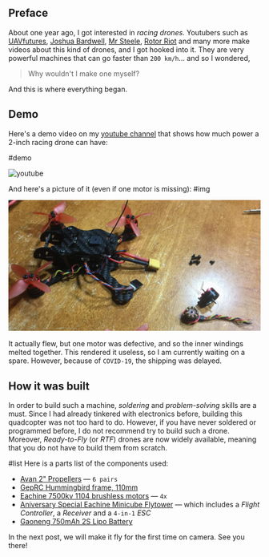 ## Preface

About one year ago, I got interested in _racing drones_. Youtubers such as [UAVfutures](https://www.youtube.com/channel/UC3ioIOr3tH6Yz8qzr418R-g), [Joshua Bardwell](https://www.youtube.com/user/loraan), [Mr Steele](https://www.youtube.com/user/MrSteeledavis), [Rotor Riot](https://www.youtube.com/channel/UCemG3VoNCmjP8ucHR2YY7hw) and many more make videos about this kind of drones, and I got hooked into it. They are very powerful machines that can go faster than `200 km/h`... and so I wondered,

> Why wouldn't I make one myself?

And this is where everything began.

## Demo

Here's a demo video on my [youtube channel](https://www.youtube.com/channel/UCGj6pfxZ0XYJU29XNwXPPxg/featured) that shows how much power a 2-inch racing drone can have:

#demo

![youtube](LSlYsI8gjaY)

And here's a picture of it (even if one motor is missing):
#img

![2-inch drone with a missing motor](received_478290836137906_m.jpeg)

It actually flew, but one motor was defective, and so the inner windings melted together. This rendered it useless, so I am currently waiting on a spare. However, because of `COVID-19`, the shipping was delayed.

## How it was built

In order to build such a machine, _soldering_ and _problem-solving_ skills are a must. Since I had already tinkered with electronics before, building this quadcopter was not too hard to do. However, if you have never soldered or programmed before, I do not recommend try to build such a drone. Moreover, _Ready-to-Fly_ (or _RTF_) drones are now widely available, meaning that you do not have to build them from scratch.

#list
Here is a parts list of the components used:

- [Avan 2" Propellers](https://www.banggood.com/6-Pairs-Emax-AVAN-Micro-2-Inch-4-blade-RC-Drone-FPV-Racing-Propeller-Red-for-11XX-4500-6500KV-Motor-p-1277598.html?rmmds=search&ID=228&cur_warehouse=CN) &mdash; `6 pairs`
- [GepRC Hummingbird frame, 110mm](https://www.banggood.com/GEPRC-GEP-HX2-Hummingbird-110mm-Micro-FPV-Racing-X-Frame-Carbon-Fiber-Supports-Runcam-Micro-Swift-p-1200219.html?rmmds=search)
- [Eachine 7500kv 1104 brushless motors](https://www.banggood.com/4X-Eachine-1104-7500KV-2S-Brushless-Motor-For-Eachine-Aurora-90-100-Mini-FPV-Racer-p-1187167.html?rmmds=search&cur_warehouse=CN) &mdash; `4x`
- [Aniversary Special Eachine Minicube Flytower](https://www.banggood.com/Anniversary-Special-Edition-Eachine-Minicube-Flytower-20x20mm-Compatible-Frsky-Flysky-DSM-RX-F3-ESC-p-1179553.html?rmmds=search&ID=529570&cur_warehouse=CN) &mdash; which includes a _Flight Controller_, a _Receiver_ and a `4-in-1` _ESC_
- [Gaoneng 750mAh 2S Lipo Battery](https://www.banggood.com/Gaoneng-GNB-7_4V-750mAh-80C160C-2S-Lipo-Battery-XT30-Plug-for-RC-Model-p-1293407.html?rmmds=search&cur_warehouse=CN)

In the next post, we will make it fly for the first time on camera. See you there!
